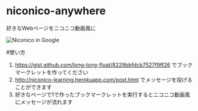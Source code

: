 niconico-anywhere
=================

好きなWebページをニコニコ動画風に

![Niconico in Google](http://i.gyazo.com/91f04b86c9910a2ef74c0c025edb9ed3.png)

#使い方

1. https://gist.github.com/long-long-float/8229bbfdcb7527f9ff26 でブックマークレットを作ってください
2. http://niconico-learning.herokuapp.com/post.html でメッセージを投げることができます
3. 好きなページで1で作ったブックマークレットを実行するとニコニコ動画風にメッセージが流れます
